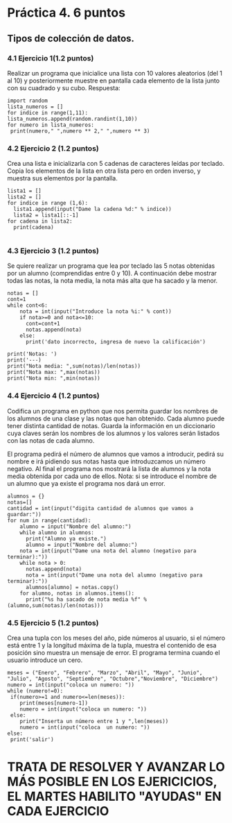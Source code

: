 # Práctica 4. 6 puntos
## Tipos de colección de datos.
### 4.1 Ejercicio 1(1.2 puntos)
Realizar un programa que inicialice una lista con 10 valores aleatorios (del 1 al 10)
y posteriormente muestre en pantalla cada elemento de la lista junto con su
cuadrado y su cubo.
Respuesta:
```
import random 
lista_numeros = [] 
for indice in range(1,11):
lista_numeros.append(random.randint(1,10))
for numero in lista_numeros:
 print(numero," ",numero ** 2," ",numero ** 3)
```

### 4.2 Ejercicio 2 (1.2 puntos)
Crea una lista e inicializarla con 5 cadenas de caracteres leídas por teclado. Copia
los elementos de la lista en otra lista pero en orden inverso, y muestra sus
elementos por la pantalla.
```
lista1 = []
lista2 = []
for indice in range (1,6):
  lista1.append(input("Dame la cadena %d:" % indice))
  lista2 = lista1[::-1]
for cadena in lista2:
  print(cadena)
  
```

### 4.3 Ejercicio 3 (1.2 puntos)
Se quiere realizar un programa que lea por teclado las 5 notas obtenidas por un
alumno (comprendidas entre 0 y 10). A continuación debe mostrar todas las notas,
la nota media, la nota más alta que ha sacado y la menor.
```
notas = []
cont=1
while cont<6:
    nota = int(input("Introduce la nota %i:" % cont))
    if nota>=0 and nota<=10:
      cont=cont+1
      notas.append(nota)
    else:
      print('dato incorrecto, ingresa de nuevo la calificación')

print('Notas: ')
print('---)
print("Nota media: ",sum(notas)/len(notas))
print("Nota max: ",max(notas))
print("Nota min: ",min(notas))
```

### 4.4 Ejercicio 4 (1.2 puntos)
Codifica un programa en python que nos permita guardar los nombres de los
alumnos de una clase y las notas que han obtenido. Cada alumno puede tener
distinta cantidad de notas. Guarda la información en un diccionario cuya claves
serán los nombres de los alumnos y los valores serán listados con las notas de
cada alumno.

El programa pedirá el número de alumnos que vamos a introducir, pedirá su
nombre e irá pidiendo sus notas hasta que introduzcamos un número negativo. Al
final el programa nos mostrará la lista de alumnos y la nota media obtenida por
cada uno de ellos. Nota: si se introduce el nombre de un alumno que ya existe el
programa nos dará un error.
```
alumnos = {}
notas=[]
cantidad = int(input("digita cantidad de alumnos que vamos a guardar:"))
for num in range(cantidad):
    alumno = input("Nombre del alumno:")
    while alumno in alumnos:
      print("Alumno ya existe.")
      alumno = input("Nombre del alumno:")
    nota = int(input("Dame una nota del alumno (negativo para terminar):"))
    while nota > 0:
      notas.append(nota)
      nota = int(input("Dame una nota del alumno (negativo para terminar):"))
      alumnos[alumno] = notas.copy()
    for alumno, notas in alumnos.items():
      print("%s ha sacado de nota media %f" % (alumno,sum(notas)/len(notas)))
```

### 4.5 Ejercicio 5 (1.2 puntos)
Crea una tupla con los meses del año, pide números al usuario, si el número está
entre 1 y la longitud máxima de la tupla, muestra el contenido de esa posición sino
muestra un mensaje de error. El programa termina cuando el usuario introduce un
cero.
```
meses = ("Enero", "Febrero", "Marzo", "Abril", "Mayo", "Junio", "Julio", "Agosto", "Septiembre", "Octubre","Noviembre", "Diciembre")
numero = int(input("coloca un numero: "))
while (numero!=0):
 if(numero>=1 and numero<=len(meses)):
    print(meses[numero-1])
    numero = int(input("coloca un numero: ")) 
 else:
    print("Inserta un número entre 1 y ",len(meses))
    numero = int(input("coloca  un numero: "))
else:
 print('salir')
 ```

# TRATA DE RESOLVER Y AVANZAR LO MÁS POSIBLE EN LOS EJERICICIOS, EL MARTES HABILITO "AYUDAS" EN CADA EJERCICIO
